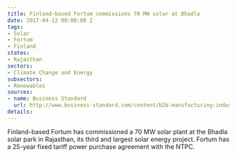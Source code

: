 ```yaml
---
title: Finland-based Fortum commissions 70 MW solar at Bhadla
date: 2017-04-12 00:00:00 Z
tags:
- Solar
- Fortum
- Finland
states:
- Rajasthan
sectors:
- Climate Change and Energy
subsectors:
- Renewables
sources:
- name: Business Standard
  url: http://www.business-standard.com/content/b2b-manufacturing-industry/finnish-firm-fortum-commissions-70-mw-solar-project-in-rajasthan-117040700578_1.html
details: 
---
```


Finland-based Fortum has commissioned a 70 MW solar plant at the Bhadla solar park in Rajasthan, its third and largest solar energy project. Fortum has a 25-year fixed tariff power purchase agreement with the NTPC.
